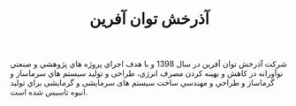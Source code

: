 ﻿---
layout: post
title: آذرخش توان آفرین
name_en: azarakhsh-tavan-afarin
company_slug: azarakhsh-tavan-afarin
logo: 
cover: 
company_count:
founded:
location: ""
total_review: 
total_interview: 
salary_avg: 
salary_min: 
salary_max: 
rate: 
view_count: 
industry: تولید و صنایع
city: تهران, تهران
size_en: S
size: 11-50 نفر
site: 
---

شرکت آذرخش توان آفرین در سال 1398 و با هدف اجراي پروژه هاي پژوهشي و صنعتي نوآورانه در كاهش و بهينه كردن مصرف انرژي، طراحی و تولید سيستم هاي سرماساز و گرماساز و طراحي و مهندسي ساخت سيستم های سرمایشی و گرمایشی براي تولید انبوه تاسیس شده است.


